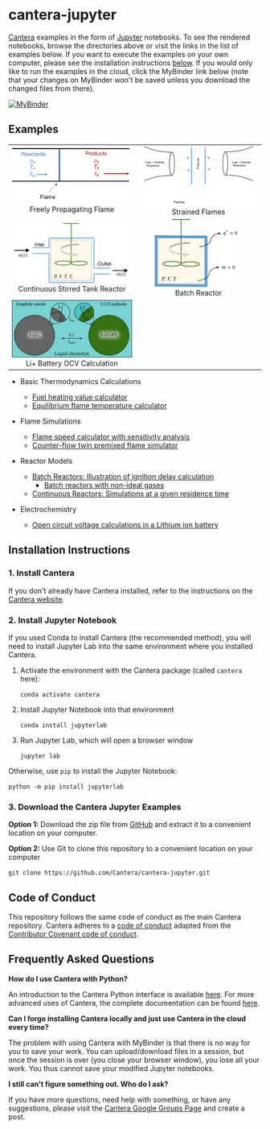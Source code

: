 # cantera-jupyter

[Cantera](https://cantera.org) examples in the form of [Jupyter](https://jupyter.org)
notebooks. To see the rendered notebooks, browse the directories above or visit the
links in the list of examples below. If you want to execute the examples on your
own computer, please see the installation instructions [below](#installation-instructions).
If you would only like to run the examples in the cloud, click the MyBinder
link below (note that your changes on MyBinder won't be saved unless you download
the changed files from there).

[![MyBinder](https://mybinder.org/badge.svg)](https://mybinder.org:/repo/cantera/cantera-jupyter)

## Examples

<table align="center">

<tr align="center">
<td> <img src="flames/images/flameSpeed.png" width=250px> <br> Freely Propagating Flame  </td>
<td> <img src="flames/images/twinPremixedFlame.png" width=250px> <br> Strained Flames </td>
</tr>

<tr align="center">
<td> <img src="reactors/images/stirredReactorCartoon.png" width=250px> <br> Continuous Stirred Tank Reactor </td>
<td> <img src="reactors/images/batchReactor.png" width=175px> <br> Batch Reactor </td>
</tr>

<tr align="center">
<td> <img src="electrochemistry/images/SingleParticleBattery.png" width=250px> <br> Li+ Battery OCV Calculation</td>
</tr>

</table>

* Basic Thermodynamics Calculations
  * [Fuel heating value calculator](https://github.com/Cantera/cantera-jupyter/blob/master/thermo/heating_value.ipynb)
  * [Equilibrium flame temperature calculator](https://github.com/Cantera/cantera-jupyter/blob/master/thermo/flame_temperature.ipynb)

* Flame Simulations
  * [Flame speed calculator with sensitivity analysis](https://github.com/Cantera/cantera-jupyter/blob/master/flames/flame_speed_with_sensitivity_analysis.ipynb)
  * [Counter-flow twin premixed flame simulator](https://github.com/Cantera/cantera-jupyter/blob/master/flames/twin_premixed_flame_axisymmetric.ipynb)

* Reactor Models
  * [Batch Reactors: Illustration of ignition delay calculation](https://github.com/Cantera/cantera-jupyter/blob/master/reactors/batch_reactor_ignition_delay_NTC.ipynb)
    * [Batch reactors with non-ideal gases](https://github.com/Cantera/cantera-jupyter/blob/master/reactors/NonIdealShockTube.ipynb)
  * [Continuous Reactors: Simulations at a given residence time](https://github.com/Cantera/cantera-jupyter/blob/master/reactors/stirred_reactor.ipynb)

* Electrochemistry
  * [Open circuit voltage calculations in a Lithium ion battery](https://github.com/Cantera/cantera-jupyter/blob/master/electrochemistry/lithium_ion_battery.ipynb)

## Installation Instructions

### 1. Install Cantera

If you don't already have Cantera installed, refer to the instructions on
the [Cantera website](https://cantera.org/install/index.html).

### 2. Install Jupyter Notebook

If you used Conda to install Cantera (the recommended method), you will
need to install Jupyter Lab into the same environment where you
installed Cantera.

1. Activate the environment with the Cantera package (called `cantera` here):

   ```shell
   conda activate cantera
   ```

2. Install Jupyter Notebook into that environment

   ```shell
   conda install jupyterlab
   ```

3. Run Jupyter Lab, which will open a browser window

   ```shell
   jupyter lab
   ```

Otherwise, use `pip` to install the Jupyter Notebook:

```shell
python -m pip install jupyterlab
```

### 3. Download the Cantera Jupyter Examples

**Option 1:** Download the zip file from [GitHub](https://github.com/Cantera/cantera-jupyter/archive/main.zip)
and extract it to a convenient location on your computer.

**Option 2:** Use Git to clone this repository to a convenient location on your computer

```shell
git clone https://github.com/Cantera/cantera-jupyter.git
```

## Code of Conduct

This repository follows the same code of conduct as the main Cantera repository.
Cantera adheres to a [code of conduct](https://github.com/Cantera/cantera/blob/master/CODE_OF_CONDUCT.md)
adapted from the [Contributor Covenant code of conduct](https://contributor-covenant.org/).

## Frequently Asked Questions

**How do I use Cantera with Python?**

An introduction to the Cantera Python interface is available
[here](https://cantera.org/tutorials/python-tutorial.html). For more
advanced uses of Cantera, the complete documentation can be found
[here](https://cantera.org/documentation/index.html).

**Can I forgo installing Cantera locally and just use Cantera in the cloud every
time?**

The problem with using Cantera with MyBinder is that there is no way for you to
save your work. You can upload/download files in a session, but once the session
is over (you close your browser window), you lose all your work. You thus cannot
save your modified Jupyter notebooks.

**I still can't figure something out. Who do I ask?**

If you have more questions, need help with something, or have any suggestions,
please visit the
[Cantera Google Groups Page](https://groups.google.com/forum/#!forum/cantera-users)
and create a post.
